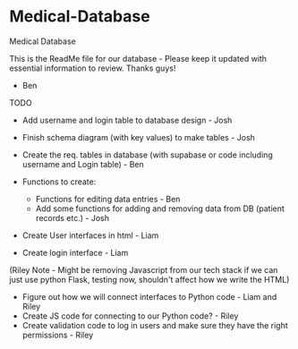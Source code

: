 # Medical-Database
Medical Database

This is the ReadMe file for our database - Please keep it updated with essential information to review. Thanks guys!

- Ben

TODO
- Add username and login table to database design - Josh
- Finish schema diagram (with key values) to make tables - Josh
- Create the req. tables in database (with supabase or code including username and Login table) - Ben
- Functions to create:
  - Functions for editing data entries - Ben
  - Add some functions for adding and removing data from DB (patient records etc.) - Josh

- Create User interfaces in html - Liam
- Create login interface - Liam

(Riley Note - Might be removing Javascript from our tech stack if we can just use python Flask, testing now, shouldn't affect how we write the HTML)
- Figure out how we will connect interfaces to Python code - Liam and Riley
- Create JS code for connecting to our Python code? - Riley
- Create validation code to log in users and make sure they have the right permissions - Riley
